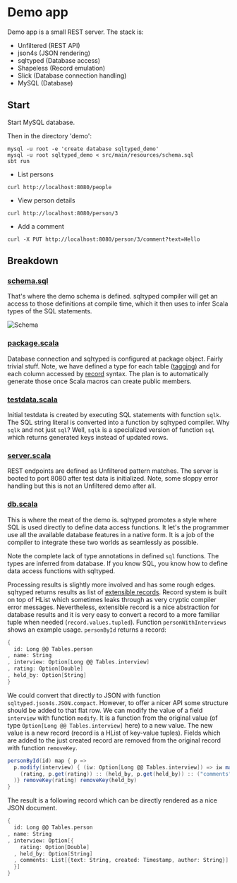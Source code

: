 Demo app
========

Demo app is a small REST server. The stack is:

* Unfiltered (REST API)
* json4s (JSON rendering)
* sqlτyped (Database access)
* Shapeless (Record emulation)
* Slick (Database connection handling)
* MySQL (Database)

Start
-----

Start MySQL database.

Then in the directory 'demo':

```
mysql -u root -e 'create database sqltyped_demo'
mysql -u root sqltyped_demo < src/main/resources/schema.sql
sbt run
```

* List persons

```curl http://localhost:8080/people```

* View person details

```curl http://localhost:8080/person/3```

* Add a comment

```curl -X PUT http://localhost:8080/person/3/comment?text=Hello```

Breakdown
---------

### [schema.sql](https://github.com/jonifreeman/sqltyped/blob/master/demo/src/main/resources/schema.sql) ###

That's where the demo schema is defined. sqlτyped compiler will get an access to those definitions at compile time, which it then uses to infer Scala types of the SQL statements.

![Schema](http://yuml.me/d0e5d450)


### [package.scala](https://github.com/jonifreeman/sqltyped/blob/master/demo/src/main/scala/package.scala) ###

Database connection and sqlτyped is configured at package object. Fairly trivial stuff. Note, we have defined a type for each table ([tagging](https://github.com/jonifreeman/sqltyped/wiki/User-guide#wiki-tagging)) and for each column accessed by [record](https://github.com/jonifreeman/sqltyped/wiki/User-guide#wiki-records) syntax. The plan is to automatically generate those once Scala macros can create public members. 

### [testdata.scala](https://github.com/jonifreeman/sqltyped/blob/master/demo/src/main/scala/testdata.scala) ###

Initial testdata is created by executing SQL statements with function ```sqlk```. The SQL string literal is converted into a function by sqlτyped compiler. Why ```sqlk``` and not just ```sql```? Well, ```sqlk``` is a specialized version of function ```sql``` which returns generated keys instead of updated rows.

### [server.scala](https://github.com/jonifreeman/sqltyped/blob/master/demo/src/main/scala/server.scala) ###

REST endpoints are defined as Unfiltered pattern matches. The server is booted to port 8080 after test data is initialized. Note, some sloppy error handling but this is not an Unfiltered demo after all.

### [db.scala](https://github.com/jonifreeman/sqltyped/blob/master/demo/src/main/scala/db.scala) ###

This is where the meat of the demo is. sqlτyped promotes a style where SQL is used directly to define data access functions. It let's the programmer use all the available database features in a native form. It is a job of the compiler to integrate these two worlds as seamlessly as possible.

Note the complete lack of type annotations in defined ```sql``` functions. The types are inferred from database. If you know SQL, you know how to define data access functions with sqlτyped.

Processing results is slightly more involved and has some rough edges. sqlτyped returns results as list of [extensible records](https://github.com/jonifreeman/sqltyped/wiki/User-guide#wiki-records). Record system is built on top of HList which sometimes leaks through as very cryptic compiler error messages. Nevertheless, extensible record is a nice abstraction for database results and it is very easy to convert a record to a more familiar tuple when needed (```record.values.tupled```). Function ```personWithInterviews``` shows an example usage. ```personById``` returns a record:

```scala
{
  id: Long @@ Tables.person
, name: String
, interview: Option[Long @@ Tables.interview]
, rating: Option[Double]
, held_by: Option[String]
}
```

We could convert that directly to JSON with function ```sqltyped.json4s.JSON.compact```. However, to offer a nicer API some structure should be added to that flat row. We can modify the value of a field ```interview``` with function ```modify```. It is a function from the original value (of type ```Option[Long @@ Tables.interview]``` here) to a new value. The new value is a new record (record is a HList of key-value tuples). Fields which are added to the just created record are removed from the original record with function ```removeKey```.

```scala
personById(id) map { p =>
  p.modify(interview) { (iw: Option[Long @@ Tables.interview]) => iw map (i =>
    (rating, p.get(rating)) :: (held_by, p.get(held_by)) :: ("comments", comments(i)) :: HNil
  )} removeKey(rating) removeKey(held_by)
}
```

The result is a following record which can be directly rendered as a nice JSON document.

```scala
{
  id: Long @@ Tables.person
, name: String
, interview: Option[{
    rating: Option[Double]
  , held_by: Option[String]
  , comments: List[{text: String, created: Timestamp, author: String}]
  }]
}
```
